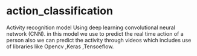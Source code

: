 # action_classification
Activity recognition model Using deep learning convolutional neural network (CNN). in this model we use to predict the real time action of a person also we can predict the activity through videos which includes use of libraries like Opencv ,Keras ,Tensoeflow.
